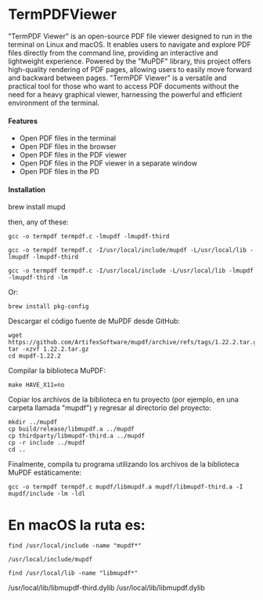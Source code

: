 # TermPDFViewer
"TermPDF Viewer" is an open-source PDF file viewer designed to run in the terminal on Linux and macOS. It enables users to navigate and explore PDF files directly from the command line, providing an interactive and lightweight experience. Powered by the "MuPDF" library, this project offers high-quality rendering of PDF pages, allowing users to easily move forward and backward between pages. "TermPDF Viewer" is a versatile and practical tool for those who want to access PDF documents without the need for a heavy graphical viewer, harnessing the powerful and efficient environment of the terminal.


#### Features
- Open PDF files in the terminal
- Open PDF files in the browser
- Open PDF files in the PDF viewer
- Open PDF files in the PDF viewer in a separate window
- Open PDF files in the PD

#### Installation

brew install mupd

then, any of these: 

```
gcc -o termpdf termpdf.c -lmupdf -lmupdf-third
```

```
gcc -o termpdf termpdf.c -I/usr/local/include/mupdf -L/usr/local/lib -lmupdf -lmupdf-third
```

```
gcc -o termpdf termpdf.c -I/usr/local/include -L/usr/local/lib -lmupdf -lmupdf-third -lm
```


Or: 

```
brew install pkg-config
```

Descargar el código fuente de MuPDF desde GitHub:

```
wget https://github.com/ArtifexSoftware/mupdf/archive/refs/tags/1.22.2.tar.gz
tar -xzvf 1.22.2.tar.gz
cd mupdf-1.22.2
```

Compilar la biblioteca MuPDF:

```
make HAVE_X11=no
```

Copiar los archivos de la biblioteca en tu proyecto (por ejemplo, en una carpeta llamada "mupdf") y regresar al directorio del proyecto:

```
mkdir ../mupdf
cp build/release/libmupdf.a ../mupdf
cp thirdparty/libmupdf-third.a ../mupdf
cp -r include ../mupdf
cd ..
```

Finalmente, compila tu programa utilizando los archivos de la biblioteca MuPDF estáticamente:
```
gcc -o termpdf termpdf.c mupdf/libmupdf.a mupdf/libmupdf-third.a -I mupdf/include -lm -ldl
````

En macOS la ruta es:
=====================
```
find /usr/local/include -name "mupdf*"
````

```
/usr/local/include/mupdf
```

```
find /usr/local/lib -name "libmupdf*"
```
/usr/local/lib/libmupdf-third.dylib
/usr/local/lib/libmupdf.dylib

